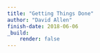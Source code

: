 ```yaml
---
title: "Getting Things Done"
author: "David Allen"
finish-date: 2018-06-06
_build:
    render: false
---
```


